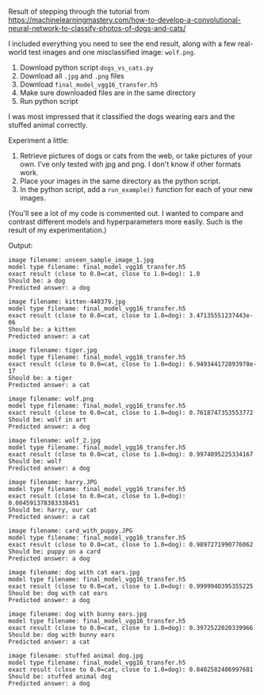
Result of stepping through the tutorial from https://machinelearningmastery.com/how-to-develop-a-convolutional-neural-network-to-classify-photos-of-dogs-and-cats/

I included everything you need to see the end result, along with a few real-world test images and one misclassified image: `wolf.png`.

1. Download python script `dogs_vs_cats.py`
1. Download all `.jpg` and `.png` files
1. Download `final_model_vgg16_transfer.h5`
1. Make sure downloaded files are in the same directory
1. Run python script

I was most impressed that it classified the dogs wearing ears and the stuffed animal correctly.

Experiment a little:
1. Retrieve pictures of dogs or cats from the web, or take pictures of your own. I've only tested with jpg and png. I don't know if other formats work.
1. Place your images in the same directory as the python script.
1. In the python script, add a `run_example()` function for each of your new images.

(You'll see a lot of my code is commented out. I wanted to compare and contrast different models and hyperparameters more easily.  Such is the result of my experimentation.)

Output:
```
image filename: unseen_sample_image_1.jpg
model type filename: final_model_vgg16_transfer.h5
exact result (close to 0.0=cat, close to 1.0=dog): 1.0
Should be: a dog
Predicted answer: a dog

image filename: kitten-440379.jpg
model type filename: final_model_vgg16_transfer.h5
exact result (close to 0.0=cat, close to 1.0=dog): 3.47135551237443e-06
Should be: a kitten
Predicted answer: a cat

image filename: tiger.jpg
model type filename: final_model_vgg16_transfer.h5
exact result (close to 0.0=cat, close to 1.0=dog): 6.949344172893978e-17
Should be: a tiger
Predicted answer: a cat

image filename: wolf.png
model type filename: final_model_vgg16_transfer.h5
exact result (close to 0.0=cat, close to 1.0=dog): 0.7618747353553772
Should be: wolf in art
Predicted answer: a dog

image filename: wolf_2.jpg
model type filename: final_model_vgg16_transfer.h5
exact result (close to 0.0=cat, close to 1.0=dog): 0.9974095225334167
Should be: wolf
Predicted answer: a dog

image filename: harry.JPG
model type filename: final_model_vgg16_transfer.h5
exact result (close to 0.0=cat, close to 1.0=dog): 0.004591378383338451
Should be: harry, our cat
Predicted answer: a cat

image filename: card_with_puppy.JPG
model type filename: final_model_vgg16_transfer.h5
exact result (close to 0.0=cat, close to 1.0=dog): 0.9897271990776062
Should be: puppy on a card
Predicted answer: a dog

image filename: dog with cat ears.jpg
model type filename: final_model_vgg16_transfer.h5
exact result (close to 0.0=cat, close to 1.0=dog): 0.9999940395355225
Should be: dog with cat ears
Predicted answer: a dog

image filename: dog with bunny ears.jpg
model type filename: final_model_vgg16_transfer.h5
exact result (close to 0.0=cat, close to 1.0=dog): 0.3972522020339966
Should be: dog with bunny ears
Predicted answer: a cat

image filename: stuffed animal dog.jpg
model type filename: final_model_vgg16_transfer.h5
exact result (close to 0.0=cat, close to 1.0=dog): 0.8402582406997681
Should be: stuffed animal dog
Predicted answer: a dog
```

